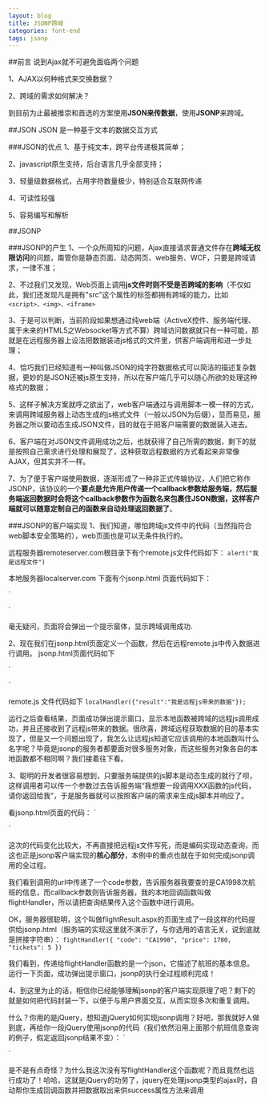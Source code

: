 ```yaml
---
layout: blog
title: JSONP跨域
categories: font-end
tags: jsonp
---
```

##前言
说到Ajax就不可避免面临两个问题

1、AJAX以何种格式来交换数据？

2、跨域的需求如何解决？

到目前为止最被推崇和首选的方案使用**JSON来传数据**，使用**JSONP**来跨域。

##JSON
JSON 是一种基于文本的数据交互方式

###JSON的优点
1、基于纯文本，跨平台传递极其简单；

2、javascript原生支持，后台语言几乎全部支持；

3、轻量级数据格式，占用字符数量极少，特别适合互联网传递

4、可读性较强

5、容易编写和解析

##JSONP

###JSONP的产生
1、一个众所周知的问题，Ajax直接请求普通文件存在**跨域无权限访问**的问题，甭管你是静态页面、动态网页、web服务、WCF，只要是跨域请求，一律不准；

2、不过我们又发现，Web页面上调用**js文件时则不受是否跨域的影响**（不仅如此，我们还发现凡是拥有"src"这个属性的标签都拥有跨域的能力，比如`<script>、<img>、<iframe>`

3、于是可以判断，当前阶段如果想通过纯web端（ActiveX控件、服务端代理、属于未来的HTML5之Websocket等方式不算）跨域访问数据就只有一种可能，那就是在远程服务器上设法把数据装进js格式的文件里，供客户端调用和进一步处理；

4、恰巧我们已经知道有一种叫做JSON的纯字符数据格式可以简洁的描述复杂数据，更妙的是JSON还被js原生支持，所以在客户端几乎可以随心所欲的处理这种格式的数据；

5、这样子解决方案就呼之欲出了，web客户端通过与调用脚本一模一样的方式，来调用跨域服务器上动态生成的js格式文件（一般以JSON为后缀），显而易见，服务器之所以要动态生成JSON文件，目的就在于把客户端需要的数据装入进去。

6、客户端在对JSON文件调用成功之后，也就获得了自己所需的数据，剩下的就是按照自己需求进行处理和展现了，这种获取远程数据的方式看起来非常像AJAX，但其实并不一样。

7、为了便于客户端使用数据，逐渐形成了一种非正式传输协议，人们把它称作JSONP，该协议的一个**要点是允许用户传递一个callback参数给服务端，然后服务端返回数据时会将这个callback参数作为函数名来包裹住JSON数据，这样客户端就可以随意定制自己的函数来自动处理返回数据了**。

###JSONP的客户端实现
1、我们知道，哪怕跨域js文件中的代码（当然指符合web脚本安全策略的），web页面也是可以无条件执行的。

远程服务器remoteserver.com根目录下有个remote.js文件代码如下：
`alert("我是远程文件")`

本地服务器localserver.com 下面有个jsonp.html 页面代码如下：

`<head>
  <script type="text/javascript" src="http://remoteserver.com/remote.js"></script>
</head>`

毫无疑问，页面将会弹出一个提示窗体，显示跨域调用成功.

2、现在我们在jsonp.html页面定义一个函数，然后在远程remote.js中传入数据进行调用。
jsonp.html页面代码如下

`<head>
    <title></title>
    <script type="text/javascript">
    var localHandler = function(data){
        alert('我是本地函数，可以被跨域的remote.js文件调用，远程js带来的数据是：' + data.result);
    };
    </script>
    <script type="text/javascript" src="http://remoteserver.com/remote.js"></script>
</head>
`

remote.js 文件代码如下
`localHandler({"result":"我是远程js带来的数据"});`

运行之后查看结果，页面成功弹出提示窗口，显示本地函数被跨域的远程js调用成功，并且还接收到了远程js带来的数据。很欣喜，跨域远程获取数据的目的基本实现了，但是又一个问题出现了，我怎么让远程js知道它应该调用的本地函数叫什么名字呢？毕竟是jsonp的服务者都要面对很多服务对象，而这些服务对象各自的本地函数都不相同啊？我们接着往下看。

3、聪明的开发者很容易想到，只要服务端提供的js脚本是动态生成的就行了呗，这样调用者可以传一个参数过去告诉服务端“我想要一段调用XXX函数的js代码，请你返回给我”，于是服务器就可以按照客户端的需求来生成js脚本并响应了。

看jsonp.html页面的代码：
`<head>
    <title></title>
    <script type="text/javascript">
    // 得到航班信息查询结果后的回调函数
    var flightHandler = function(data){
        alert('你查询的航班结果是：票价 ' + data.price + ' 元，' + '余票 ' + data.tickets + ' 张。');
    };
    // 提供jsonp服务的url地址（不管是什么类型的地址，最终生成的返回值都是一段javascript代码）
    // 注意参数 callback
    var url = "http://flightQuery.com/jsonp/flightResult.aspx?code=CA1998&callback=flightHandler";
    // 创建script标签，设置其属性
    var script = document.createElement('script');
    script.setAttribute('src', url);
    // 把script标签加入head，此时调用开始
    document.getElementsByTagName('head')[0].appendChild(script); 
    </script>
</head>`

这次的代码变化比较大，不再直接把远程js文件写死，而是编码实现动态查询，而这也正是jsonp客户端实现的**核心部分**，本例中的重点也就在于如何完成jsonp调用的全过程。

我们看到调用的url中传递了一个code参数，告诉服务器我要查的是CA1998次航班的信息，而callback参数则告诉服务器，我的本地回调函数叫做flightHandler，所以请把查询结果传入这个函数中进行调用。

OK，服务器很聪明，这个叫做flightResult.aspx的页面生成了一段这样的代码提供给jsonp.html（服务端的实现这里就不演示了，与你选用的语言无关，说到底就是拼接字符串）：
`fightHandler({
	"code": "CA1998",
	"price": 1780,
	"tickets": 5
})`

我们看到，传递给flightHandler函数的是一个json，它描述了航班的基本信息。运行一下页面，成功弹出提示窗口，jsonp的执行全过程顺利完成！

4、到这里为止的话，相信你已经能够理解jsonp的客户端实现原理了吧？剩下的就是如何把代码封装一下，以便于与用户界面交互，从而实现多次和重复调用。

什么？你用的是jQuery，想知道jQuery如何实现jsonp调用？好吧，那我就好人做到底，再给你一段jQuery使用jsonp的代码（我们依然沿用上面那个航班信息查询的例子，假定返回jsonp结果不变）：
`<head>
  <script type="text/javascript" src="jquery.min.js"></script>
  <script type="text/javascript">
  $(document).ready(function(){ 
      $.ajax({
         type: "get",
         async: false,
         url: "http://flightQuery.com/jsonp/flightResult.aspx?code=CA1998",
         dataType: "jsonp",
         jsonp: "callback",//传递给请求处理程序或页面的，用以获得jsonp回调函数名的参数名(一般默认为:callback)
         jsonpCallback:"flightHandler",//自定义的jsonp回调函数名称，默认为jQuery自动生成的随机函数名，也可以写"?"，jQuery会自动为你处理数据
         success: function(json){
             alert('您查询到航班信息：票价： ' + json.price + ' 元，余票： ' + json.tickets + ' 张。');
         },
         error: function(){
             alert('fail');
         }
     });
  });
 </script>
 </head>`

 是不是有点奇怪？为什么我这次没有写flightHandler这个函数呢？而且竟然也运行成功了！哈哈，这就是jQuery的功劳了，jquery在处理jsonp类型的ajax时，自动帮你生成回调函数并把数据取出来供success属性方法来调用